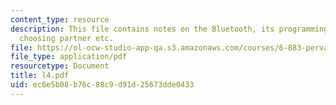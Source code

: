 ```yaml
---
content_type: resource
description: This file contains notes on the Bluetooth, its programming concepts,
  choosing partner etc.
file: https://ol-ocw-studio-app-qa.s3.amazonaws.com/courses/6-883-pervasive-human-centric-computing-sma-5508-spring-2006/ec6e5b08b76c88c9d91d25673dde0433_l4.pdf
file_type: application/pdf
resourcetype: Document
title: l4.pdf
uid: ec6e5b08-b76c-88c9-d91d-25673dde0433
---
```

